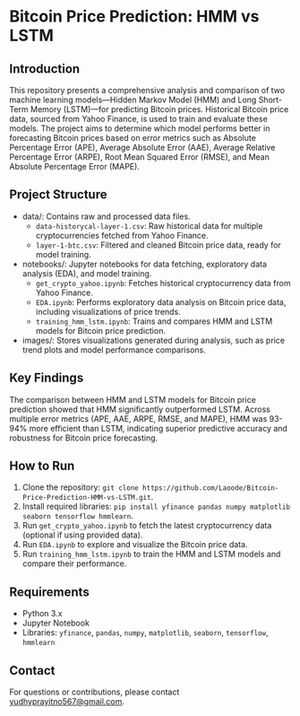 # Bitcoin Price Prediction: HMM vs LSTM

## Introduction
This repository presents a comprehensive analysis and comparison of two machine learning models—Hidden Markov Model (HMM) and Long Short-Term Memory (LSTM)—for predicting Bitcoin prices. Historical Bitcoin price data, sourced from Yahoo Finance, is used to train and evaluate these models. The project aims to determine which model performs better in forecasting Bitcoin prices based on error metrics such as Absolute Percentage Error (APE), Average Absolute Error (AAE), Average Relative Percentage Error (ARPE), Root Mean Squared Error (RMSE), and Mean Absolute Percentage Error (MAPE).

## Project Structure
- data/: Contains raw and processed data files.
  - `data-historycal-layer-1.csv`: Raw historical data for multiple cryptocurrencies fetched from Yahoo Finance.
  - `layer-1-btc.csv`: Filtered and cleaned Bitcoin price data, ready for model training.
- notebooks/: Jupyter notebooks for data fetching, exploratory data analysis (EDA), and model training.
  - `get_crypto_yahoo.ipynb`: Fetches historical cryptocurrency data from Yahoo Finance.
  - `EDA.ipynb`: Performs exploratory data analysis on Bitcoin price data, including visualizations of price trends.
  - `training_hmm_lstm.ipynb`: Trains and compares HMM and LSTM models for Bitcoin price prediction.
- images/: Stores visualizations generated during analysis, such as price trend plots and model performance comparisons.

## Key Findings
The comparison between HMM and LSTM models for Bitcoin price prediction showed that HMM significantly outperformed LSTM. Across multiple error metrics (APE, AAE, ARPE, RMSE, and MAPE), HMM was 93-94% more efficient than LSTM, indicating superior predictive accuracy and robustness for Bitcoin price forecasting.

## How to Run
1. Clone the repository: `git clone https://github.com/Laoode/Bitcoin-Price-Prediction-HMM-vs-LSTM.git`.
2. Install required libraries: `pip install yfinance pandas numpy matplotlib seaborn tensorflow hmmlearn`.
3. Run `get_crypto_yahoo.ipynb` to fetch the latest cryptocurrency data (optional if using provided data).
4. Run `EDA.ipynb` to explore and visualize the Bitcoin price data.
5. Run `training_hmm_lstm.ipynb` to train the HMM and LSTM models and compare their performance.

## Requirements
- Python 3.x
- Jupyter Notebook
- Libraries: `yfinance`, `pandas`, `numpy`, `matplotlib`, `seaborn`, `tensorflow`, `hmmlearn`

## Contact
For questions or contributions, please contact yudhyprayitno567@gmail.com.
